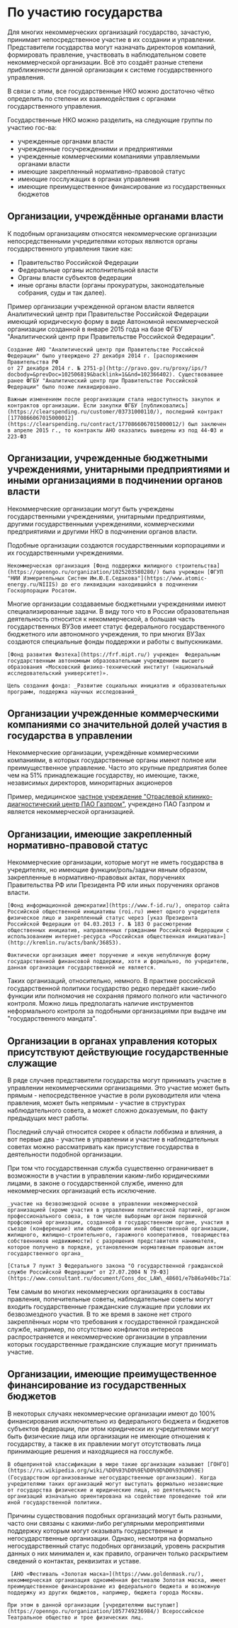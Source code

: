 # По участию государства

Для многих некоммерческих организаций государство, зачастую, принимает непосредственное участие в их создании и управлении. Представители государства могут назначать директоров компаний, формировать правление, участвовать в наблюдательном совете некоммерческой организации. Всё это создаёт разные степени _приближенности_ данной организации к системе государственного управления.

В связи с этим, все государственные НКО можно достаточно чётко определить по степени их взаимодействия с органами государственного управления․

Государственные НКО можно разделить, на следующие группы по участию гос-ва: 
- учрежденные органами власти
- учрежденные госучреждениями и предприятиями
- учрежденные коммерческими компаниями управляемыми органами власти
- имеющие закрепленный нормативно-правовой статус
- имеющие госслужащих в органах управления
- имеющие преимущественное финансирование из государственных бюджетов

## Организации, учреждённые органами власти

К подобным организациям относятся некоммерческие организации непосредственными учредителями которых являются органы государственного управления такие как:
- Правительство Российской Федерации
- Федеральные органы исполнительной власти
- Органы власти субъектов федерации
- иные органы власти (органы прокуратуры, законодательные собрания, суды и так далее).

Пример организации учрежденной органом власти является Аналитический центр при Правительстве Российской Федерации имеющий юридическую форму в виде Автономной некоммерческой организации созданной в январе 2015 года на базе ФГБУ "Аналитический центр при Правительстве Российской Федерации".

```admonish example
Создание АНО "Аналитический центр при Правительстве Российской Федерации" было утверждено 27 декабря 2014 г. [распоряжением Правительства РФ 
от 27 декабря 2014 г. № 2751-р](http://pravo.gov.ru/proxy/ips/?docbody=&prevDoc=102506819&backlink=1&&nd=102366402). Существовавшее ранее ФГБУ "Аналитический центр при Правительстве Российской Федерации" было позже ликвидировано.

Важным изменением после реорганизации стала недоступность закупок и контрактов организации. Если закупки ФГБУ [публиковались](https://clearspending.ru/customer/03731000110/), последний контракт [1770866067015000012](https://clearspending.ru/contract/1770866067015000012/) был заключен в апреле 2015 г., то контракты АНО оказались выведены из под 44-ФЗ и 223-ФЗ
```

## Организации, учрежденные бюджетными учреждениями, унитарными предприятиями и иными организациями в подчинении органов власти

Некоммерческие организации могут быть учреждены государственными учреждениями, унитарными предприятиями, другими государственными учреждениями, коммерческими предприятиями и другими НКО в подчинении органов власти. 

Подобные организации создаются государственными корпорациями и их государственными учреждениями.

```admonish example 
Некоммерческая организация [Фонд поддержки жилищного строительства](https://openngo.ru/organization/1025203580280/) была учрежден [ФГУП "НИИ Измерительных Систем Им.Ю.Е.Седакова"](https://www.atomic-energy.ru/NIIIS) до его ликвидации находившийся в подчинении Госкорпорации Росатом.
```

Многие организации создаваемые бюджетными учреждениями имеют специализированные задачи. В виду того что в России образовательная деятельность относится к некоммерческой, а большая часть государственных ВУЗов имеет статус федерального государственного бюджетного или автономного учреждения, то при многих ВУЗах создаются специальные фонды поддержки и работы с выпускниками.

```admonish example
[Фонд развития Физтеха](https://frf.mipt.ru/) учрежден  Федеральным государственным автономным образовательным учреждением высшего образования «Московский физико-технический институт (национальный исследовательский университет)».

Цель создания фонда: _Развитие социальных инициатив и образовательных программ, поддержка научных исследований_
```


## Организации учрежденные коммерческими компаниями со значительной долей участия в государства в управлении

Некоммерческие организации, учреждённые коммерческими компаниями, в которых государственные органы имеют полное или преимущественное управление. Часто это крупные предприятия более чем на 51% принадлежащие государству, но имеющие, также, независимых директоров, миноритарных акционеров

Пример, медицинское [частное учреждение "Отраслевой клинико-диагностический центр ПАО Газпром"](https://openngo.ru/organization/1027739558296/), учреждено ПАО Газпром и является некоммерческой организацией.

## Организации, имеющие закрепленный нормативно-правовой статус

Некоммерческие организации, которые могут не иметь государства в учредителях, но имеющие функции/роль/задачи явным образом, закрепленные в нормативно-правовых актах, поручениях Правительства РФ или Президента РФ или иных поручениях органов власти.

```admonish example
[Фонд информационной демократии](https://www.f-id.ru/), оператор сайта Российской общественной инициативы (roi.ru) имеет одного учредителя физическое лицо и закрепленный статус через [указ Президента Российской Федерации от 04.03.2013 г. № 183 О рассмотрении общественных инициатив, направленных гражданами Российской Федерации с использованием интернет-ресурса «Российская общественная инициатива»](http://kremlin.ru/acts/bank/36853).

Фактически организация имеет поручение и некую непубличную форму государственной финансовой поддержки, хотя и формально, по учредителю, данная организация государственной не является.
```

Таких организаций, относительно, немного. В практике российской государственной политики государство редко передаёт какие-либо функции или полномочия не сохраняя прямого полного или частичного контроля. Можно лишь предполагать наличие инструментов неформального контроля за подобными организациями при выдаче им "государственного мандата".



## Организации в органах управления которых присутствуют действующие государственные служащие

В ряде случаев представители государства могут принимать участие в управлении некоммерческими организациями. Это участие может быть прямым - непосредственное участие в роли руководителя или члена правления, может быть непрямым - участие в структурах наблюдательного совета, а может сложно доказуемым, по факту предыдущих мест работы. 

Последний случай относится скорее к области лоббизма и влияния, а вот первые два - участие в управлении и участие в наблюдательных советах можно рассматривать как присутствие государства в деятельности подобной организации.

При том что государственная служба существенно ограничивает в возможности в участии в управлении каким-либо юридическими лицами, в законе о государственной службе, именно для некоммерческих организаций есть исключение.

```admonish quote 
_участие на безвозмездной основе в управлении некоммерческой организацией (кроме участия в управлении политической партией, органом профессионального союза, в том числе выборным органом первичной профсоюзной организации, созданной в государственном органе, участия в съезде (конференции) или общем собрании иной общественной организации, жилищного, жилищно-строительного, гаражного кооперативов, товарищества собственников недвижимости) с разрешения представителя нанимателя, которое получено в порядке, установленном нормативным правовым актом государственного органа_

[Статья 7 пункт 3 Федерального закона "О государственной гражданской службе Российской Федерации" от 27.07.2004 N 79-ФЗ](https://www.consultant.ru/document/Cons_doc_LAW\_48601/e7b86a940bc71a71af7b9288590f1ca92a69d878/)
```

Тем самым во многих некоммерческих организациях в составы правления, попечительные советы, наблюдательные советы могут входить государственные гражданские служащие при условии их безвозмездного участия. В то же время в законе нет строго закреплённых норм что требования к государственной гражданской службе, например, по отсутствию конфликтов интересов распространяется и некоммерческие организации в управлении которых государственные гражданские служащие могут принимать участие.

## Организации, имеющие преимущественное финансирование из государственных бюджетов

В некоторых случаях некоммерческие организации имеют до 100% финансирования исключительно из федерального бюджета и бюджетов субъектов федерации, при этом юридически их учредителями могут быть физические лица или организации не имеющие отношения к государству, а также в их правлении могут отсутствовать лица принимающие решения и находящиеся на госслужбе.

```admonish note
В общепринятой классификации в мире такие организации называют [ГОНГО](https://ru.wikipedia.org/wiki/%D0%93%D0%9E%D0%9D%D0%93%D0%9E)  (Государством организованные негосударственные организации)․ Когда учредителями таких организаций могут выступать формально независящие от государства физические и юридические лица, но деятельность организаций изначально ориентирована на содействие проведение той или иной государственной политики. 
```

Причины существования подобных организаций могут быть разными, часто они связаны с какими-либо регулярными мероприятиями поддержку которым могут оказывать государственные и негосударственные организации. Однако, несмотря на формально негосударственный статус подобных организаций, уровень раскрытия данных о них минимален и, как правило, ограничен только раскрытием сведений о контактах, реквизитах и уставе.

```admonish example
 [АНО «Фестиваль «Золотая маска»](https://www.goldenmask.ru/), некоммерческая организация одноимённая фестивалю Золотая маска, имеет преимущественное финансирование из федерального бюджета и возможную поддержку из других бюджетов, например, бюджета города Москвы.

При этом в данной организации [учредителями выступают](https://openngo.ru/organization/1057749236984/) Всероссийское Театральное общество и трое физических лиц. 
```
